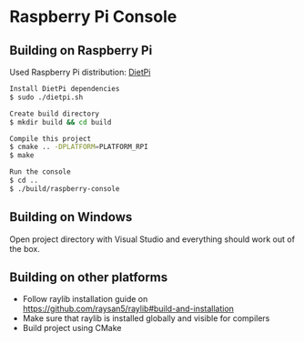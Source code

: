 # Raspberry Pi Console

## Building on Raspberry Pi
Used Raspberry Pi distribution: [DietPi](https://dietpi.com)  

```bash
Install DietPi dependencies
$ sudo ./dietpi.sh

Create build directory
$ mkdir build && cd build

Compile this project
$ cmake .. -DPLATFORM=PLATFORM_RPI
$ make

Run the console
$ cd ..
$ ./build/raspberry-console
```

## Building on Windows
Open project directory with Visual Studio and everything should work out of the box.

## Building on other platforms
- Follow raylib installation guide on https://github.com/raysan5/raylib#build-and-installation
- Make sure that raylib is installed globally and visible for compilers
- Build project using CMake
